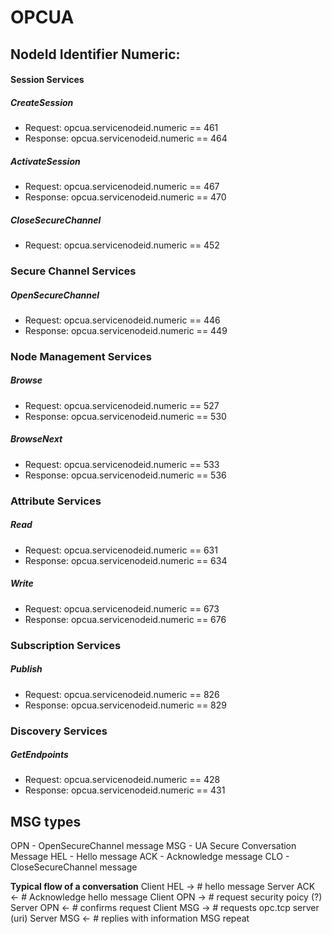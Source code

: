 # OPCUA
## NodeId Identifier Numeric:
#### Session Services
##### CreateSession
- Request: opcua.servicenodeid.numeric == 461
- Response: opcua.servicenodeid.numeric == 464

##### ActivateSession
- Request: opcua.servicenodeid.numeric == 467
- Response: opcua.servicenodeid.numeric == 470

##### CloseSecureChannel
- Request: opcua.servicenodeid.numeric == 452

### Secure Channel Services
##### OpenSecureChannel
- Request: opcua.servicenodeid.numeric == 446
- Response: opcua.servicenodeid.numeric == 449

### Node Management Services
##### Browse
- Request: opcua.servicenodeid.numeric == 527
- Response: opcua.servicenodeid.numeric == 530

##### BrowseNext
- Request: opcua.servicenodeid.numeric == 533
- Response: opcua.servicenodeid.numeric == 536

### Attribute Services
##### Read
- Request: opcua.servicenodeid.numeric == 631
- Response: opcua.servicenodeid.numeric == 634

##### Write
- Request: opcua.servicenodeid.numeric == 673
- Response: opcua.servicenodeid.numeric == 676

### Subscription Services
##### Publish
- Request: opcua.servicenodeid.numeric == 826
- Response: opcua.servicenodeid.numeric == 829

### Discovery Services
##### GetEndpoints
- Request: opcua.servicenodeid.numeric == 428
- Response: opcua.servicenodeid.numeric == 431


## MSG types
OPN - OpenSecureChannel message
MSG - UA Secure Conversation Message
HEL - Hello message
ACK - Acknowledge message
CLO - CloseSecureChannel message

**Typical flow of a conversation**
Client HEL -> # hello message
Server ACK <- # Acknowledge hello message
Client OPN -> # request security poicy (?)
Server OPN <- # confirms request
Client MSG -> # requests opc.tcp server (uri)
Server MSG <- # replies with information
MSG repeat